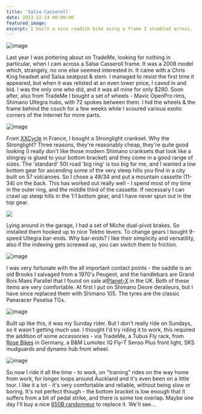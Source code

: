 ```yaml
---
title: 'Salsa Casseroll'
date: 2013-12-14 00:00:00
featured_image: 
excerpt: I built a nice roadish bike using a frame I stumbled across.
---
```


![image](https://farm3.staticflickr.com/2825/9491052363_d4016f701d_c.jpg)

Last year I was pottering about on TradeMe, looking for nothing in particular, when I cam across a Salsa Casseroll frame. It was a 2008 model which, strangely, no one else seemed interested in. It came with a Chris King headset and Salsa seatpost & stem. I managed to resist the first time it appeared, but when it was relisted at an even lower price, I caved in and bid. I was the only one who did, and it was all mine for only $280. Soon after, also from TradeMe I bought a set of wheels - Mavic OpenPro rims, Shimano Ultegra hubs, with 72 spokes between them. I hid the wheels & the frame behind the couch for a few weeks while I scoured various exotic corners of the Internet for more parts.

![image](https://farm4.staticflickr.com/3691/9493850856_5ce86bf01f_c.jpg)

From [XXCycle](ww.xxcycle.com) in France, I bought a Stronglight crankset. Why the Stronglight? Three reasons, they're reasonably cheap, they're quite good looking (I really don't like those modern Shimano cranksets that look like a stingray is glued to your bottom bracket) and they come in a good range of sizes. The 'standard' 50t road 'big ring' is too big for me, and I wanted a low bottom gear for ascending some of the very steep hills you find in a city built on 57 volcanoes. So I chose a 48/34 and put a mountain cassette (11-34) on the back. This has worked out really well - I spend most of my time in the outer ring, and the middle third of the cassette. If necessary I can crawl up steep hills in the 1:1 bottom gear, and I have never spun out in the top gear.

![](https://farm4.staticflickr.com/3800/9491054631_48b61b6799_c.jpg)

Lying around in the garage, I had a set of Miche dual-pivot brakes. So installed them hooked up to nice Tektro levers. To change gears I bought 9-speed Ultegra bar-ends. Why bar-ends? I like their simplicity and versatility, also if the indexing gets screwed up, you can switch them to friction.

![image](https://farm4.staticflickr.com/3735/9493872428_d787ae45f3_c.jpg)

I was very fortunate with the all important contact points - the saddle is an old Brooks I salvaged from a 1970's Peugeot, and the handlebars are Grand Bois Maes Parallel that I found on sale at[Planet-X](https://www.planetx.co.uk/) in the UK. Both of these items are very comfortable. At first I put on Shimano Deore deraileurs, but I have since replaced them with Shimano 105. The tyres are the classic Panaracer Paselsa TGs.

![image](https://farm8.staticflickr.com/7440/9493849352_96afa35abb_c.jpg)

Built up like this, it was my Sunday rider. But I don't really ride on Sundays, so it wasn't getting much use. I thought I'd try riding it to work, this required the addition of some accessories - via TradeMe, a Tubus Fly rack, from [Rose Bikes](https://www.roseversand.de/) in Germany, a B&M Lumotec IQ Fly-T Senso Plus front light, SKS mudguards and dynamo hub front wheel.

![image](https://farm4.staticflickr.com/3774/9491053125_36d7bbae58_c.jpg)

So now I ride it all the time - to work, on "training" rides on the way home from work, for longer loops around Auckland and it's even been on a little tour. I like it a lot - it's very comfortable and reliable, without being slow or boring. It's not perfect though - the bottom bracket is low enough that it suffers from a bit of pedal strike, and there is some toe overlap. Maybe one day I'll buy a nice [650B randonneur](https://www.terrafermacycles.com/corsa-650b.html) to replace it. We'll see...